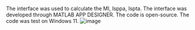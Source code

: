 The interface was used to calculate the MI, Isppa, Ispta. 
The interface was developed through MATLAB APP DESIGNER.
The code is open-source.
The code was test on Windows 11.
![image](https://github.com/HQArrayLab/Ultrasound_Parameter_Caculation/assets/167310828/0d61a60d-4977-4a09-91b1-d5126734102c)
